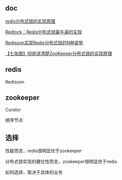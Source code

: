 

## doc

[redis分布式锁的实现原理](https://mp.weixin.qq.com/s/y_Uw3P2Ll7wvk_j5Fdlusw)

[Redlock：Redis分布式锁最牛逼的实现](https://mp.weixin.qq.com/s/iaZcc7QGbGHkZkfLeYp1yg)

[Redisson实现Redis分布式锁的N种姿势](https://mp.weixin.qq.com/s/iaZcc7QGbGHkZkfLeYp1yg)

[【七张图】彻底讲清楚ZooKeeper分布式锁的实现原理](https://mp.weixin.qq.com/s/jn4LkPKlWJhfUwIKkp3KpQ)

## redis

Redisson

## zookeeper

Curator

顺序节点

## 选择

性能而言，redis很明显优于zookeeper

分布式锁实现的健壮性而言，zookeeper很明显优于redis

如何选择，取决于具体的业务
